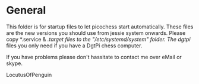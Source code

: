 General
=======
This folder is for startup files to let picochess start automatically. These files are the new versions you should use
from jessie system onwards. Please copy *.service & *.target files to the "/etc/systemd/system" folder. The dgtpi* files
you only need if you have a DgtPi chess computer.


If you have problems please don't hassitate to contact me over eMail or skype.

LocutusOfPenguin

